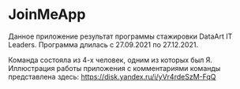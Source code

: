 # JoinMeApp

Данное приложение результат программы стажировки DataArt IT Leaders.
Программа длилась с 27.09.2021 по 27.12.2021.

Команда состояла из 4-х человек, одним из которых был Я.
Иллюстрация работы приложения с комментариями команды представлена здесь: https://disk.yandex.ru/i/yVr4rdeSzM-FqQ
